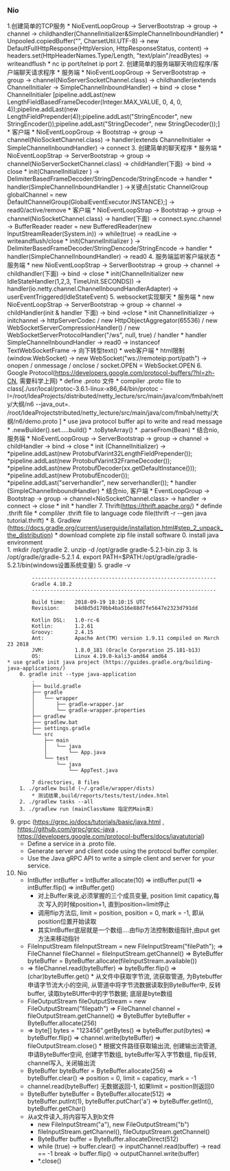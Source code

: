 ### Nio
1.创建简单的TCP服务 
    * NioEventLoopGroup -> ServerBootstrap -> group -> channel -> childhandler(ChannelInitializer<SocketChannel>&SimpleChannelInboundHandler<HttpObject>)
    * Unpooled.copiedBuffer("", CharsetUtil.UTF-8) -> new DefaultFullHttpResponse(HttpVersion, HttpResponseStatus, content) -> headers.set(HttpHeaderNames.Type/Length, "text/plain"/readBytes) -> writeandflush
    * nc ip port/telnet ip port
2. 创建简单的服务端聊天响应程序/客户端聊天请求程序
    * 服务端
        * NioEventLoopGroup -> ServerBootstrap -> group -> channel(NioServerSocketChannel.class) -> childhandler(extends ChannelInitialer<SocketChannel> -> SimpleChannelInboundHandler<String>) -> bind -> close
            * ChannelInitialer<SocketChannel> [pipeline.addLast(new LengthFieldBasedFrameDecoder(Integer.MAX_VALUE, 0, 4, 0, 4));pipeline.addLast(new LengthFieldPrepender(4));pipeline.addLast("StringEncoder", new StringEncoder());pipeline.addLast("StringDecoder", new StringDecoder());]
    * 客户端
        * NioEventLoopGroup -> Bootstrap -> group -> channel(NioSocketChannel.class) -> handler(extends ChannelInitialer<SocketChannel> -> SimpleChannelInboundHandler<String>) -> connect
3. 创建简单的聊天程序
    * 服务端
        * NioEventLoopStrap -> ServerBootstrap -> group -> channel(NioServerSocketChannel.class) -> childHandler(下面) -> bind -> close
            * init(ChannelInitializer<SocketChannel> ) -> DelimiterBasedFrameDecoder/StringDencode/StringEncode -> handler
            * handler(SimpleChannelInboundHandler<String> ) ->关键点[static ChannelGroup globalChannel = new DefaultChannelGroup(GlobalEventExecutor.INSTANCE);] -> read0/active/remove
    * 客户端
        * NioEventLoopStrap -> Bootstrap -> group -> channel(NioSocketChannel.class) -> handler(下面) -> connect.sync.channel -> BufferReader reader = new BufferedReader(new InputStreamReader(System.in)) -> while(true) -> readLine -> writeandflush/close
            * init(ChannelInitializer<SocketChannel> ) -> DelimiterBasedFrameDecoder/StringDencode/StringEncode -> handler
            * handler(SimpleChannelInboundHandler<String>) -> read0
4. 服务端监听客户端状态
     * 服务端
        * new NioEventLoopStrap -> ServerBootstrap -> group -> channel -> childhandler(下面) -> bind -> close
            * init(ChannelInitializer<SocketChannel> new IdleStateHandler(1,2,3, TimeUnit.SECONDS)) -> handler(io.netty.channel.ChannelInboundHandlerAdapter) -> userEventTriggered(IdleStateEvent)
5. websocket实现聊天
    * 服务端
        * new NioEventLoopStrap -> ServerBootstrap -> group -> channel -> childHandler(init & handler 下面) -> bind ->close
            * init ChannelInitializer<SocketChannel> -> initchannel -> httpServerCodec / new HttpObjectAggregator(65536) / new WebSocketServerCompressionHandler() / new WebSocketServerProtocolHandler("/ws", null, true) / handler
            * handler SimpleChannelInboundHandler<WebSocketFrame> -> read0 -> instanceof TextWebSocketFrame -> 向下转型text() 
    * web客户端
        * html限制(window.WebSocket) -> new WebSocket("ws://remoteip:port/path") -> onopen / onmessage / onclose / socket.OPEN = WebSocket.OPEN
6.  Google Protocol(https://developers.google.com/protocol-buffers/?hl=zh-CN, 需要科学上网)
    * define .proto 文件
    * compiler .proto file to class[./usr/local/protoc-3.6.1-linux-x86_64/bin/protoc -I=/root/IdeaProjects/distributed/netty_lecture/src/main/java/com/fmbah/netty/大纲/n6 --java_out=. /root/IdeaProjectstributed/netty_lecture/src/main/java/com/fmbah/netty/大纲/n6/demo.proto ]
    * use java protocol buffer api to write and read message    
        * .newBuilder().set.....build()
        * .toByteArray()
        * .parseFrom(Bean)
    * 结合nio, 服务端
        * NioEventLoopGroup -> ServerBootstrap -> group -> channel -> childHandler -> bind -> close
            * init (ChannelInitializer<SocketChannel>) -> 
                *pipeline.addLast(new ProtobufVarint32LengthFieldPrepender());
                *pipeline.addLast(new ProtobufVarint32FrameDecoder());
                *pipeline.addLast(new ProtobufDecoder(xx.getDefaultInstance()));
                *pipeline.addLast(new ProtobufEncoder());
                *pipeline.addLast("serverhandler", new serverhandler());
            * handler (SimpleChannelInboundHandler<xxx>)
    * 结合nio, 客户端
        * EventLoopGroup -> Bootstrap -> group -> channel<NioSocketChannel.class> -> handler -> connect -> close
            * init 
            * handler
7. Thrift(https://thrift.apache.org/)
    * definde .thrift file
    * compliler .thrift file to language code file(thrift -r --gen java tutorial.thrift)
    * 
8. Gradlew (https://docs.gradle.org/current/userguide/installation.html#step_2_unpack_the_distribution)
    * download complete zip file install software
        0. install java environment  
        1. mkdir /opt/gradle
        2. unzip -d /opt/gradle gradle-5.2.1-bin.zip
        3. ls /opt/gradle/gradle-5.2.1
        4. export PATH=$PATH:/opt/gradle/gradle-5.2.1/bin(windows设置系统变量)
        5. gradle -v
            
            ------------------------------------------------------------
            Gradle 4.10.2
            ------------------------------------------------------------
            
            Build time:   2018-09-19 18:10:15 UTC
            Revision:     b4d8d5d170bb4ba516e88d7fe5647e2323d791dd
            
            Kotlin DSL:   1.0-rc-6
            Kotlin:       1.2.61
            Groovy:       2.4.15
            Ant:          Apache Ant(TM) version 1.9.11 compiled on March 23 2018
            JVM:          1.8.0_181 (Oracle Corporation 25.181-b13)
            OS:           Linux 4.19.0-kali3-amd64 amd64
    * use gradle init java project (https://guides.gradle.org/building-java-applications/)
        0. gradle init --type java-application
            .
            ├── build.gradle
            ├── gradle
            │   └── wrapper
            │       ├── gradle-wrapper.jar
            │       └── gradle-wrapper.properties
            ├── gradlew
            ├── gradlew.bat
            ├── settings.gradle
            └── src
                ├── main
                │   └── java
                │       └── App.java
                └── test
                    └── java
                        └── AppTest.java
            
            7 directories, 8 files
        1. ./gradlew build (~/.gradle/wrapper/dists)
            * 测试结果,build/reports/tests/test/index.html
        2. ./gradlew tasks --all
        3. ./gradlew run (mainClassName 指定的Main类)
9. grpc (https://grpc.io/docs/tutorials/basic/java.html , https://github.com/grpc/grpc-java , https://developers.google.com/protocol-buffers/docs/javatutorial)
    * Define a service in a .proto file.
    * Generate server and client code using the protocol buffer compiler. 
    * Use the Java gRPC API to write a simple client and server for your service. 
10. Nio 
    * IntBuffer intBuffer = IntBuffer.allocate(10) => intBuffer.put(1) => intBuffer.flip() => intBuffer.get()
        * 对上Buffer来说,必须掌握的三个成员变量, position limit capaticy,每次 写入的时候position+1, 直到position=limit停止
        * 调用flip方法后, limit = position, position = 0, mark = -1, 即从position位置开始读取
        * 其实IntBuffer底层就是一个数组....由flip方法控制数组指针,由put get方法来移动指针
    * FileInputStream fileInputStream = new FileInputStream("filePath"); => FileChannel fileChannel = fileInputStream.getChannel() => ByteBuffer byteBuffer = ByteBuffer.allocate(fileInputStream.available())
    *    => fileChannel.read(byteBuffer) => byteBuffer.flip() => (char)byteBuffer.get()
        * 从文件中获取字节流, 流获取管道, 为Bytebuffer申请字节流大小的空间, 从管道中将字节流数据读取到ByteBuffer中, 反转buffer, 读取byteBUffer中的字节数据; 底层是byte数组
    * FileOutputStream fileOutputStream = new FileOutputStream("filepath") => FileChannel channel = fileOutputStream.getChannel() => ByteBuffer byteBuffer = ByteBuffer.allocate(256)
    *    => byte[] bytes = "123456".getBytes() => byteBuffer.put(bytes) => byteBuffer.flip() => channel.write(byteBuffer) => fileOutputStream.close()
        * 根据文件路径获取输出流, 创建输出流管道, 申请ByteBuffer空间, 创建字节数组, byteBuffer写入字节数组, flip反转, channel写入, 关闭输出流
    * ByteBuffer byteBuffer = ByteBuffer.allocate(256) => byteBuffer.clear() => position = 0, limit = capaticy, mark = -1
    * channel.read(byteBuffer) 无数据返回-1, 如果limit = position则返回0
    * ByteBuffer byteBuffer = ByteBuffer.allocate(512) => byteBuffer.putInt(1), byteBuffer.putChar('a') => byteBuffer.getInt(), byteBuffer.getChar()
    * 从a文件读入,将内容写入到b文件
        * new FileInputStream("a"), new FileOutputStream("b")
        * fileInputStream.getChannel(), fileOutputStream.getChannel()
        * ByteBuffer buffer = ByteBuffer.allocateDirect(512)
        * while (true) -> buffer.clear() -> inputChannel.read(buffer) -> read == -1 break -> buffer.flip() -> outputChannel.write(buffer)
        * *.close()    

